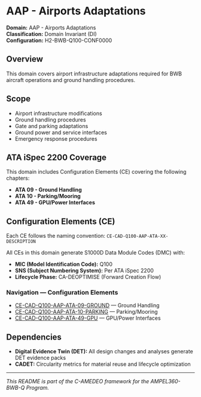 # AAP - Airports Adaptations

**Domain:** AAP - Airports Adaptations  
**Classification:** Domain Invariant (DI)  
**Configuration:** H2-BWB-Q100-CONF0000  

## Overview

This domain covers airport infrastructure adaptations required for BWB aircraft operations and ground handling procedures.

## Scope

- Airport infrastructure modifications
- Ground handling procedures
- Gate and parking adaptations
- Ground power and service interfaces
- Emergency response procedures

## ATA iSpec 2200 Coverage

This domain includes Configuration Elements (CE) covering the following chapters:

- **ATA 09 - Ground Handling**
- **ATA 10 - Parking/Mooring**
- **ATA 49 - GPU/Power Interfaces**

## Configuration Elements (CE)

Each CE follows the naming convention: `CE-CAD-Q100-AAP-ATA-XX-DESCRIPTION`

All CEs in this domain generate S1000D Data Module Codes (DMC) with:
- **MIC (Model Identification Code):** Q100
- **SNS (Subject Numbering System):** Per ATA iSpec 2200
- **Lifecycle Phase:** CA-DEOPTIMISE (Forward Creation Flow)

### Navigation — Configuration Elements

* [CE-CAD-Q100-AAP-ATA-09-GROUND](https://github.com/Robbbo-T/Robbbo-T/tree/main/C-AMEDEO-FRAMEWORK/CA-DEOPTIMISE/CAD-DESIGN/H2-BWB-Q100-CONF0000/AAP-AIRPORTS_ADAPTATIONS/CE-CAD-Q100-AAP-ATA-09-GROUND) — Ground Handling
* [CE-CAD-Q100-AAP-ATA-10-PARKING](https://github.com/Robbbo-T/Robbbo-T/tree/main/C-AMEDEO-FRAMEWORK/CA-DEOPTIMISE/CAD-DESIGN/H2-BWB-Q100-CONF0000/AAP-AIRPORTS_ADAPTATIONS/CE-CAD-Q100-AAP-ATA-10-PARKING) — Parking/Mooring
* [CE-CAD-Q100-AAP-ATA-49-GPU](https://github.com/Robbbo-T/Robbbo-T/tree/main/C-AMEDEO-FRAMEWORK/CA-DEOPTIMISE/CAD-DESIGN/H2-BWB-Q100-CONF0000/AAP-AIRPORTS_ADAPTATIONS/CE-CAD-Q100-AAP-ATA-49-GPU) — GPU/Power Interfaces

## Dependencies

- **Digital Evidence Twin (DET):** All design changes and analyses generate DET evidence packs
- **CADET:** Circularity metrics for material reuse and lifecycle optimization

---

*This README is part of the C-AMEDEO framework for the AMPEL360-BWB-Q Program.*